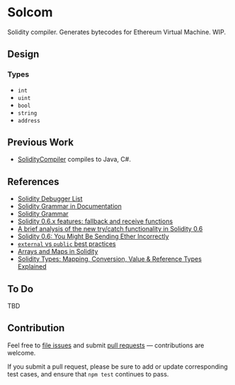 # Solcom

Solidity compiler. Generates bytecodes for Ethereum Virtual Machine. WIP.

## Design

### Types

- `int`
- `uint`
- `bool`
- `string`
- `address`

## Previous Work

- [SolidityCompiler](https://github.com/ajlopez/SolidityCompiler) compiles to Java, C#.

## References

- [Solidity Debugger List](http://solidity-debugger.io/#/)
- [Solidity Grammar in Documentation](https://docs.soliditylang.org/en/v0.8.2/grammar.html)
- [Solidity Grammar](https://github.com/ethereum/solidity/blob/develop/docs/Solidity.g4)
- [Solidity 0.6.x features: fallback and receive functions](https://solidity.ethereum.org/2020/03/26/fallback-receive-split/)
- [A brief analysis of the new try/catch functionality in Solidity 0.6](https://forum.openzeppelin.com/t/a-brief-analysis-of-the-new-try-catch-functionality-in-solidity-0-6/2564)
- [Solidity 0.6: You Might Be Sending Ether Incorrectly](https://medium.com/better-programming/solidity-0-6-you-might-be-sending-ether-all-wrong-1e119e1ffc27)
- [`external` vs `public` best practices](https://ethereum.stackexchange.com/questions/19380/external-vs-public-best-practices)
- [Arrays and Maps in Solidity](https://medium.com/coinmonks/array-and-map-in-solidity-a579b311d74b)
- [Solidity Types: Mapping, Conversion, Value & Reference Types Explained](https://www.bitdegree.org/learn/solidity-types)


## To Do

TBD

## Contribution

Feel free to [file issues](https://github.com/ajlopez/solcom) and submit
[pull requests](https://github.com/ajlopez/solcom/pulls) — contributions are
welcome.

If you submit a pull request, please be sure to add or update corresponding
test cases, and ensure that `npm test` continues to pass.

